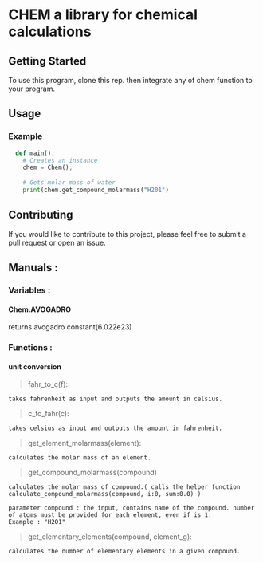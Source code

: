 # CHEM a library for chemical calculations

## Getting Started

To use this program, clone this rep. then integrate any of chem function to your program.

## Usage

### Example

```python
  def main():
    # Creates an instance
    chem = Chem();
    
    # Gets molar mass of water
    print(chem.get_compound_molarmass("H201")
```

## Contributing

If you would like to contribute to this project, please feel free to submit a pull request or open an issue.

## Manuals : 

### Variables :

#### Chem.AVOGADRO
returns avogadro constant(6.022e23)

### Functions :

#### unit conversion
> fahr_to_c(f):

    takes fahrenheit as input and outputs the amount in celsius.

> c_to_fahr(c):

    takes celsius as input and outputs the amount in fahrenheit.

> get_element_molarmass(element):

    calculates the molar mass of an element.
> get_compound_molarmass(compound)

    calculates the molar mass of compound.( calls the helper function calculate_compound_molarmass(compound, i:0, sum:0.0) )

    parameter compound : the input, contains name of the compound. number of atoms must be provided for each element, even if is 1.
    Example : "H2O1"
> get_elementary_elements(compound, element_g):

    calculates the number of elementary elements in a given compound.
